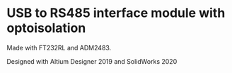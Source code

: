 # USB to RS485 interface module with optoisolation


Made with FT232RL and ADM2483.


Designed with Altium Designer 2019 and SolidWorks 2020
